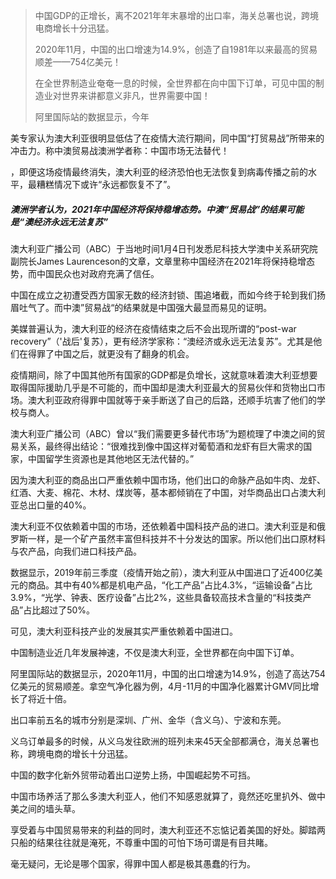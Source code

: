 > 中国GDP的正增长，离不2021年年末暴增的出口率，海关总署也说，跨境电商增长十分迅猛。
>
> 2020年11月，中国的出口增速为14.9%，创造了自1981年以来最高的贸易顺差——754亿美元！
>
> 在全世界制造业奄奄一息的时候，全世界都在向中国下订单，可见中国的制造业对世界来讲都意义非凡，世界需要中国！
>
> 阿里国际站的数据显示，今年
>





美专家认为澳大利亚很明显低估了在疫情大流行期间，同中国“打贸易战”所带来的冲击力。称中澳贸易战澳洲学者称：中国市场无法替代！

，即便这场疫情最终消失，澳大利亚的经济恐怕也无法恢复到病毒传播之前的水平，最糟糕情况下或许“永远都恢复不了”。





##### 澳洲学者认为，2021年中国经济将保持稳增态势。中澳“贸易战”的结果可能是“澳经济永远无法复苏”

澳大利亚广播公司（ABC）于当地时间1月4日刊发悉尼科技大学澳中关系研究院副院长James Laurenceson的文章，文章里称中国经济在2021年将保持稳增态势，而中国民众也对政府充满了信任。

中国在成立之初遭受西方国家无数的经济封锁、围追堵截，而如今终于轮到我们扬眉吐气了。而中澳”贸易战“的结果就是中国强大最显而易见的证明。

美媒普遍认为，澳大利亚的经济在疫情结束之后不会出现所谓的“post-war recovery”（'战后'复苏），更有经济学家称：“澳经济或永远无法复苏”。尤其是他们在得罪了中国之后，就更没有了翻身的机会。

疫情期间，除了中国其他所有国家的GDP都是负增长，这就意味着澳大利亚想要取得国际援助几乎是不可能的，而中国却是澳大利亚最大的贸易伙伴和货物出口市场。澳大利亚政府得罪中国就等于亲手断送了自己的后路，还顺手坑害了他们的学校与商人。

澳大利亚广播公司（ABC）曾以“我们需要更多替代市场”为题梳理了中澳之间的贸易关系，最终得出结论：“很难找到像中国这样对葡萄酒和龙虾有巨大需求的国家，中国留学生资源也是其他地区无法代替的。”

因为澳大利亚的商品出口严重依赖中国市场，他们出口的命脉产品如牛肉、龙虾、红酒、大麦、棉花、木材、煤炭等，基本都倾销在了中国，对华商品出口占澳大利亚总出口量的40%。

澳大利亚不仅依赖着中国的市场，还依赖着中国科技产品的进口。澳大利亚是和俄罗斯一样，是一个矿产虽然丰富但科技并不十分发达的国家。所以他们出口原材料与农产品，向我们进口科技产品。

数据显示，2019年前三季度（疫情开始之前），澳大利亚从中国进口了近400亿美元的商品。其中有40%都是机电产品，“化工产品”占比4.3%，“运输设备”占比3.9%，“光学、钟表、医疗设备”占比2%，这些具备较高技术含量的“科技类产品”占比超过了50%。

可见，澳大利亚科技产业的发展其实严重依赖着中国进口。

中国制造业近几年发展神速，不仅是澳大利亚，全世界都在向中国下订单。

阿里国际站的数据显示，2020年11月，中国的出口增速为14.9%，创造了高达754亿美元的贸易顺差。拿空气净化器为例，4月-11月的中国净化器累计GMV同比增长了将近十倍。

出口率前五名的城市分别是深圳、广州、金华（含义乌）、宁波和东莞。

义乌订单最多的时候，从义乌发往欧洲的班列未来45天全部都满仓，海关总署也称，跨境电商的增长十分迅猛。

中国的数字化新外贸带动着出口逆势上扬，中国崛起势不可挡。

中国市场养活了那么多澳大利亚人，他们不知感恩就算了，竟然还吃里扒外、做中美之间的墙头草。

享受着与中国贸易带来的利益的同时，澳大利亚还不忘惦记着美国的好处。脚踏两只船的结果往往就是淹死，不尊重中国的可怕下场可谓是有目共睹。

毫无疑问，无论是哪个国家，得罪中国人都是极其愚蠢的行为。









